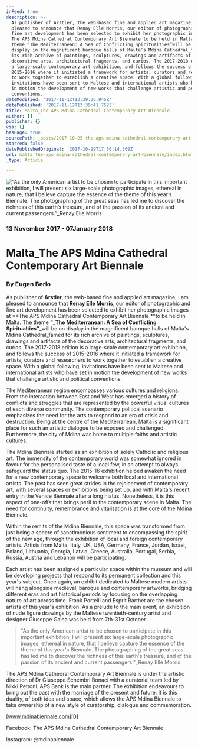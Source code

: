 ```yaml
---
inFeed: true
description: >-
  As publisher of Arstler, the web-based fine and applied art magazine, I am
  pleased to announce that Renay Elle Morris, our editor of photographic and
  fine art development has been selected to exhibit her photographic images at
  The APS Mdina Cathedral Contemporary Art Biennale to be held in Malta. The
  theme “The Mediterranean: A Sea of Conflicting Spiritualties”will be on
  display in the magnificent baroque halls of Malta’s Mdina Cathedral_famed for
  its rich archive of paintings, sculptures, drawings and artifacts of the
  decorative arts, architectural fragments, and curios. The 2017-2018 edition is
  a large-scale contemporary art exhibition, and follows the success of
  2015-2016 where it initiated a framework for artists, curators and researchers
  to work together to establish a creative space. With a global following,
  invitations have been sent to Maltese and international artists who have set
  in motion the development of new works that challenge artistic and political
  conventions.
dateModified: '2017-11-12T13:39:36.945Z'
datePublished: '2017-11-12T13:39:41.752Z'
title: Malta_The APS Mdina Cathedral Contemporary Art Biennale
author: []
publisher: {}
via: {}
hasPage: true
sourcePath: _posts/2017-10-25-the-aps-mdina-cathedral-contemporary-art-biennale.md
starred: false
datePublishedOriginal: '2017-10-29T17:56:14.369Z'
url: malta_the-aps-mdina-cathedral-contemporary-art-biennale/index.html
_type: Article

---
```

![“As the only American artist to be chosen to participate in this important exhibition, I will present six large-scale photographic images, ethereal in nature, that I believe capture the essence of the theme of this year’s Biennale. The photographing of the great seas has led me to discover the richness of this earth’s treasure, and of the passion of its ancient and current passengers.”_Renay Elle Morris](https://the-grid-user-content.s3-us-west-2.amazonaws.com/70f3b413-a78b-4453-9ef7-7feaed59f490.jpg)

### 13 November 2017 - 07January 2018

# Malta\_The APS Mdina Cathedral Contemporary Art Biennale

### By Eugen Berlo

As publisher of **Arstler**, the web-based fine and applied art magazine, I am pleased to announce that **Renay Elle Morris**, our editor of photographic and fine art development has been selected to exhibit her photographic images at **The APS Mdina Cathedral Contemporary Art Biennale **to be held in Malta. The theme **"**_**The Mediterranean: A Sea of Conflicting Spiritualties"**_will be on display in the magnificent baroque halls of Malta's Mdina Cathedral\_famed for its rich archive of paintings, sculptures, drawings and artifacts of the decorative arts, architectural fragments, and curios. The 2017-2018 edition is a large-scale contemporary art exhibition, and follows the success of 2015-2016 where it initiated a framework for artists, curators and researchers to work together to establish a creative space. With a global following, invitations have been sent to Maltese and international artists who have set in motion the development of new works that challenge artistic and political conventions.

The Mediterranean region encompasses various cultures and religions. From the interaction between East and West has emerged a history of conflicts and struggles that are represented by the powerful visual cultures of each diverse community. The contemporary political scenario emphasizes the need for the arts to respond to an era of crisis and destruction. Being at the centre of the Mediterranean, Malta is a significant place for such an artistic dialogue to be exposed and challenged. Furthermore, the city of Mdina was home to multiple faiths and artistic cultures.

The Mdina Biennale started as an exhibition of solely Catholic and religious art. The immensity of the contemporary world was somewhat ignored in favour for the personalised taste of a local few, in an attempt to always safeguard the status quo. The 2015-16 exhibition helped awaken the need for a new contemporary space to welcome both local and international artists. The past has seen great strides in the rejoicement of contemporary art, with several spaces or exhibitions being set up, and with Malta's recent entry in the Venice Biennale after a long hiatus. Nonetheless, it is this aspect of one-offs that brings peril to the contemporary scene in Malta. The need for continuity, remembrance and vitalisation is at the core of the Mdina Biennale.

Within the remits of the Mdina Biennale, this space was transformed from just being a sphere of sanctimonious sentiment to encompassing the spirit of the new age, through the exhibition of local and foreign contemporary artists. Artists from Malta, Italy, UK, USA, Germany, France, Jordan, Israel, Poland, Lithuania, Georgia, Latvia, Greece, Australia, Portugal, Serbia, Russia, Austria and Lebanon will be participating.

Each artist has been assigned a particular space within the museum and will be developing projects that respond to its permanent collection and this year's subject. Once again, an exhibit dedicated to Maltese modern artists will hang alongside medieval, baroque and contemporary artworks, bridging different eras and art historical periods by focusing on the overlapping nature of art across time. Frank Portelli and Esprit Barthet are the chosen artists of this year's exhibition. As a prelude to the main event, an exhibition of nude figure drawings by the Maltese twentieth-century artist and designer Giuseppe Galea was held from 7th-31st October.

> "As the only American artist to be chosen to participate in this important exhibition, I will present six large-scale photographic images, ethereal in nature, that I believe capture the essence of the theme of this year's Biennale. The photographing of the great seas has led me to discover the richness of this earth's treasure, and of the passion of its ancient and current passengers."\_Renay Elle Morris
> 

The APS Mdina Cathedral Contemporary Art Biennale is under the artistic direction of Dr Giuseppe Schembri Bonaci with a curatorial team led by Nikki Petroni. APS Bank is the main partner. The exhibition endeavours to bring out the past with the marriage of the present and future. It is this duality, of both idea and space, which allows the APS Mdina Biennale to take ownership of a new style of curatorship, dialogue and commemoration.

[www.mdinabiennale.com][0]

Facebook: The APS Mdina Cathedral Contemporary Art Biennale

Instagram: @mdinabiennale

[0]: http://www.mdinabiennale.com/